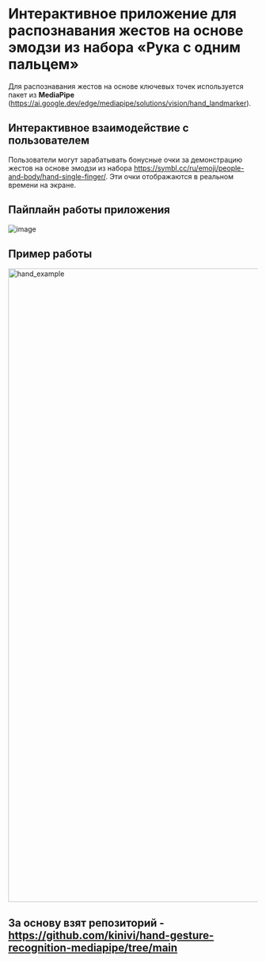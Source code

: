 # Интерактивное приложение для распознавания жестов на основе эмодзи из набора «Рука с одним пальцем»

Для распознавания жестов на основе ключевых точек используется пакет из **MediaPipe** (https://ai.google.dev/edge/mediapipe/solutions/vision/hand_landmarker).

## Интерактивное взаимодействие с пользователем

Пользователи могут зарабатывать бонусные очки за демонстрацию жестов на основе эмодзи из набора https://symbl.cc/ru/emoji/people-and-body/hand-single-finger/. Эти очки отображаются в реальном времени на экране.

## Пайплайн работы приложения
![image](https://github.com/user-attachments/assets/755f312f-2295-4b3d-bcf0-47c46815749a)

## Пример работы
<img width="1278" alt="hand_example" src="https://github.com/user-attachments/assets/7562a767-e97c-42a5-9b48-9294a65effc5">

## За основу взят репозиторий  - https://github.com/kinivi/hand-gesture-recognition-mediapipe/tree/main

